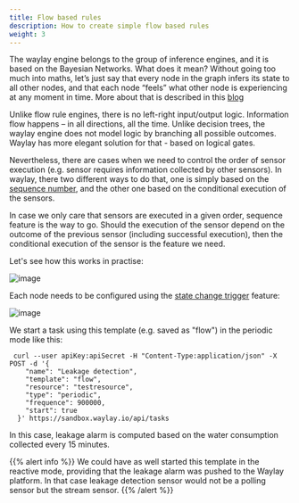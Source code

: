 ```yaml
---
title: Flow based rules
description: How to create simple flow based rules
weight: 3
---
```


The waylay engine belongs to the group of inference engines, and it is based on the Bayesian Networks. What does it mean? Without going too much into maths, let’s just say that every node in the graph infers its state to all other nodes, and that each node “feels” what other node is experiencing at any moment in time. More about that is described in this [blog](http://www.waylay.io/blog-one-rules-engine-to-rule-them-all.html)

Unlike flow rule engines, there is no left-right input/output logic. Information flow happens – in all directions, all the time. Unlike decision trees, the waylay engine does not model logic by branching all possible outcomes. Waylay has more elegant solution for that - based on logical gates.

Nevertheless, there are cases when we need to control the order of sensor execution (e.g. sensor requires information collected by other sensors). In waylay, there two different ways to do that, one is simply based on the [sequence number](/patterns/sequence/), and the other one based on the conditional execution of the sensors. 

In case we only care that sensors are executed in a given order, sequence feature is the way to go. Should the execution of the sensor depend on the outcome of the previous sensor (including successful execution), then the conditional execution of the sensor is the feature we need.

Let's see how this works in practise:

![image](/rules/flow/flow.png)


Each node needs to be configured using the [state change trigger](usage/tasks-and-templates/) feature:

![image](/rules/flow/trigger.png)

We start a task using this template (e.g. saved as "flow") in the periodic mode like this:

```
 curl --user apiKey:apiSecret -H "Content-Type:application/json" -X POST -d '{
    "name": "Leakage detection",
    "template": "flow",
    "resource": "testresource",
    "type": "periodic",
    "frequence": 900000,
    "start": true
  }' https://sandbox.waylay.io/api/tasks
 ```

In this case, leakage alarm is computed based on the water consumption collected every 15 minutes. 

{{% alert info %}}
We could have as well started this template in the reactive mode, providing that the leakage alarm was pushed to the Waylay platform. In that case leakage detection sensor would not be a polling sensor but the stream sensor.
{{% /alert %}}



